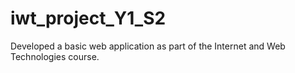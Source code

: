 # iwt_project_Y1_S2
Developed a basic web application as part of the Internet and Web Technologies course.
